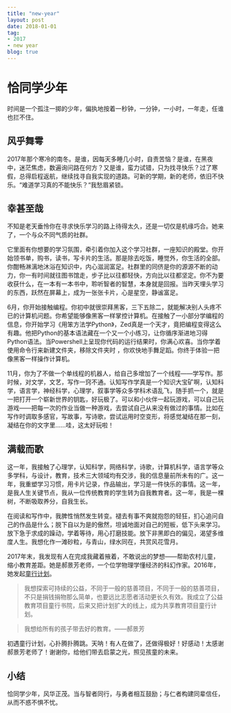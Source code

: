 ```yaml
---
title: "new-year"
layout: post
date: 2018-01-01
tag:
- 2017
- new year
blog: true
---
```


# 恰同学少年

时间是一个孤注一掷的少年，偏执地按着一秒钟，一分钟，一小时，一年走，任谁也拦不住。

## 风乎舞雩

2017年那个寒冷的南冬。是谁，因每天多睡几小时，自责苦恼？是谁，在黑夜中，迷茫焦虑，数遍询问路在何方？又是谁，蛮力试错，只为找寻快乐？过了寒假，总得启程返航，继续找寻自我实现的道路。可新的学期，新的老师，依旧不快乐。“难道学习真的不能快乐？“我愁眉紧锁。

## 幸甚至哉

不知是老天垂怜你在寻求快乐学习的路上待得太久，还是一切仅是机缘巧合。她来了，一个与众不同气质的社群。

它里面有你想要的学习氛围，牵引着你加入这个学习社群，一座知识的殿堂。你开始领书单，购书，读书，写卡片的生活。那是除去吃饭，睡觉外，你生活的全部。你酣畅淋漓地沐浴在知识中，内心滋润富足。社群里的同侪是你的源源不断的动力，你一有时间就往图书馆走，步子比以往都轻快，方向比以往都坚定。你不为要收获什么，在一本有一本书中，聆听智者的智慧，本身就是回报。当昨天埋头学习的东西，跃然在屏幕上，成为一张张卡片，心是星空，静谧富足。

6月，你开始接触编程。你初中就很崇拜黑客，三下五除二，就能解决别人头疼不已的计算机问题。你希望能够像黑客一样掌控计算机。在接触了一小部分学编程的信息，你开始学习《用笨方法学Python》，Zed真是一个天才，竟把编程变得这么有趣。他把Python的基本语法藏在一个又一个小练习，让你循序渐进地习得Python语法。当Powershell上呈现你代码的运行结果时，你满心欢喜。当你学着使用命令行来新建文件夹，移除文件夹时 ，你欢快地手舞足蹈。你终于体验一把像黑客一样操作计算机。

11月，你为了不做一个单线程的机器人，给自己多增加了一个线程——学写作。那时候，对文学，文艺，写作一窍不通。认知写作学真是一个知识大宝矿啊，认知科学，语言学，神经科学，心理学，叙事学等众多学科术语乱飞，随手抓一个，就是一把打开一个崭新世界的钥匙，好玩极了。可以和小伙伴一起玩游戏，可以自己玩游戏——把每一次的作业当做一种游戏，去尝试自己从来没有做过的事情。比如在写作时调取多感官，写故事，写诗歌，尝试运用时空变形，将感觉凝结在那一刻，凝结在你的文字里......哇，这太好玩啦！

## 满载而歌

这一年，我接触了心理学，认知科学，网络科学，诗歌，计算机科学，语言学等众多学科，与设计，教育，技术三大领域均有交涉，我的信息量前所未有的广。这一年，我重塑学习习惯，用卡片记录，作品输出，学习是一件快乐的事情。这一年，是我人生关键节点，我从一位传统教育的学生转为自我教育者。这一年，我是一棵树，不断吸取养分，自我生长。

在阅读和写作中，我脾性悄然发生转变。褪去有事不爽就抱怨的轻狂，扪心追问自己的作品是什么；脱下自以为是的傲然，坦诚地面对自己的短板，低下头来学习。放下急于求成的躁动，学着等待，用心打磨技能。放下非黑即白的偏见，渴望多维度人生。我想化作一滩砂粒，与青山，绿水同在，共赏风花雪月。

2017年末，我发现有人在完成我藏着掖着，不敢说出的梦想——帮助农村儿童，缩小教育差距。她是郝景芳老师，一个位学物理学懂经济的科幻作家。2016年，她发起[童行计划](http://www.weplanets.com/)。

> 我想探索可持续的公益，不同于一般的慈善项目，不同于一般的慈善项目，不只是捐钱捐物那么简单，也要远比志愿者活动更长久有效。我成立了公益教育项目童行书院，后来又把计划扩大的线上，成为共享教育项目童行计划。

> 我想给所有的孩子带去好的教育。——郝景芳

初遇童行计划，心扑腾扑腾跳。天呐！有人在做了，还做得极好！好感动！太感谢郝景芳老师了！谢谢你，给他们带去启蒙之光，照见孩童的未来。


## 小结

恰同学少年，风华正茂。当与智者同行，与勇者相互鼓励；与仁者构建同辈信任，从而不惑不惧不忧。
